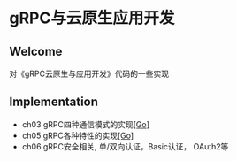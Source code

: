 # gRPC与云原生应用开发

## Welcome

对《gRPC云原生与应用开发》代码的一些实现

## Implementation
- ch03 gRPC四种通信模式的实现[[Go]](ch03/README.md)
- ch05 gRPC各种特性的实现[[Go]](ch05/README.md)
- ch06 gRPC安全相关, 单/双向认证，Basic认证， OAuth2等